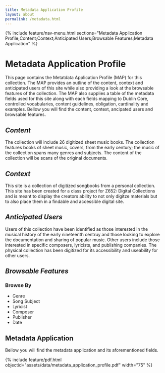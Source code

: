 ```yaml
---
title: Metadata Application Profile
layout: about
permalink: /metadata.html
---
```

{% include feature/nav-menu.html sections="Metadata Application Profile;Content;Context;Anticipated Users;Browsable Features;Metadata Application" %}
# Metadata Application Profile
This page contains the Metatdata Application Profile (MAP) for this collection. The MAP provides an outline of the content, context and anticipated users of this site while also providing a look at the browsable features of the collection. The MAP also supplies a table of the metadata fields used for this site along with each fields mapping to Dublin Core, controlled vocabularies, content guidelines, obligation, cardinality and examples. 
Bellow you will find the content, context, ancipated users and browsable features. 

## *Content* 
The collection will include 26 digitized sheet music books. The collection features books of sheet music, covers, from the early century; the music of the collection spans many genres and subjects. The content of the collection will be scans of the original documents.

## *Context* 
This site is a collection of digitized songbooks from a personal collection. This site has been created for a class project for Z652: Digital Collections and is meant to display the creators ability to not only digitze materials but to also place them in a findable and accessible digital site. 

## *Anticipated Users* 
Users of this collection have been identified as those interested in the musical history of the early nineteenth centruy and those looking to explore the documentation and sharing of popular music. Other users include those interested in specific composers, lyricists, and publishing companies. The physical collection has been digitized for its accessibility and useability for other users.

## *Browsable Features*
### Browse By
- Genre
- Song Subject
- Lyricist
- Composer
- Publisher
- Date

## Metadata Application
Bellow you will find the metadata application and its aforementioned fields. 

{% include feature/pdf.html objectid="assets/data/metadata_application_profile.pdf" width="75" %}
